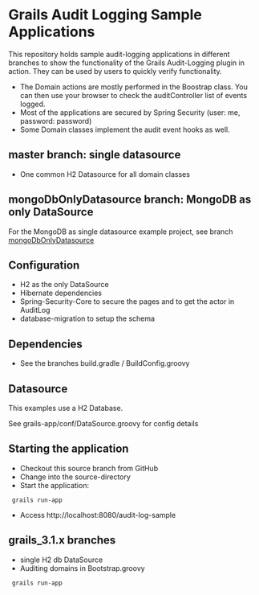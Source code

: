 # Grails Audit Logging Sample Applications #
 
This repository holds sample audit-logging applications in different branches to show the functionality of the Grails Audit-Logging plugin in action.
They can be used by users to quickly verify functionality.

* The Domain actions are mostly performed in the Boostrap class. You can then use your browser to check the auditController list of events logged.
* Most of the applications are secured by Spring Security (user: me, password: password)
* Some Domain classes implement the audit event hooks as well.

## master branch: single datasource

 * One common H2 Datasource for all domain classes 

## mongoDbOnlyDatasource branch: MongoDB as only DataSource
For the MongoDB as single datasource example project, see branch [mongoDbOnlyDatasource](https://github.com/robertoschwald/grails-audit-logging-plugin-examples/tree/mongoDbOnlyDatasource)

## Configuration
 
 - H2 as the only DataSource
 - Hibernate dependencies
 - Spring-Security-Core to secure the pages and to get the actor in AuditLog
 - database-migration to setup the schema
 
## Dependencies
 * See the branches build.gradle / BuildConfig.groovy

## Datasource
 This examples use a H2 Database.
 
 See grails-app/conf/DataSource.groovy for config details


## Starting the application
 * Checkout this source branch from GitHub
 * Change into the source-directory
 * Start the application: 
 
```
 grails run-app
```
 * Access http://localhost:8080/audit-log-sample


## grails_3.1.x branches
 * single H2 db DataSource
 * Auditing domains in Bootstrap.groovy

```
 grails run-app
```

